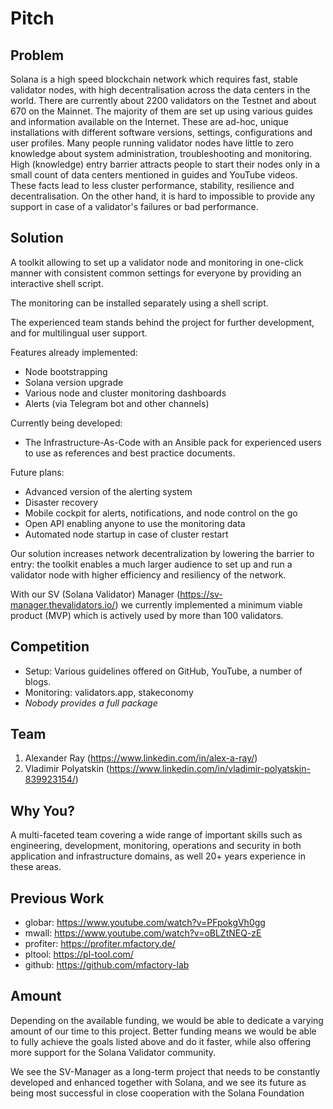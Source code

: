 # Pitch

## Problem

Solana is a high speed blockchain network which requires fast, stable validator nodes, with high decentralisation across the data centers in the world.
There are currently about 2200 validators on the Testnet and about 670 on the Mainnet. The majority of them are set up using various guides and information available on the Internet. 
These are ad-hoc, unique installations with different software versions, settings, configurations and user profiles.
Many people running validator nodes have little to zero knowledge about system administration, troubleshooting and monitoring.
High (knowledge) entry barrier attracts people to start their nodes only in a small count of data centers mentioned in guides and YouTube videos.
These facts lead to less cluster performance, stability, resilience and decentralisation. On the other hand, it is hard to impossible to provide any support in case of a validator's failures or bad performance.

## Solution

A toolkit allowing to set up a validator node and monitoring in one-click manner with consistent common settings for everyone by providing an interactive shell script.

The monitoring can be installed separately using a shell script.

The experienced team stands behind the project for further development, and for multilingual user support.

Features already implemented:
- Node bootstrapping
- Solana version upgrade
- Various node and cluster monitoring dashboards
- Alerts (via Telegram bot and other channels)

Currently being developed:
- The Infrastructure-As-Code with an Ansible pack for experienced users to use as references and best practice documents.

Future plans:
- Advanced version of the alerting system
- Disaster recovery
- Mobile cockpit for alerts, notifications, and node control on the go
- Open API enabling anyone to use the monitoring data
- Automated node startup in case of cluster restart

Our solution increases network decentralization by lowering the barrier to entry: the toolkit enables a much larger audience to set up and run a validator node with higher efficiency and resiliency of the network.

With our SV (Solana Validator) Manager (https://sv-manager.thevalidators.io/) we currently implemented a minimum viable product (MVP) which is actively used by more than 100 validators.

## Competition

- Setup: Various guidelines offered on GitHub, YouTube, a number of blogs.
- Monitoring: validators.app, stakeconomy
- *Nobody provides a full package*

## Team

1. Alexander Ray (https://www.linkedin.com/in/alex-a-ray/)
2. Vladimir Polyatskin (https://www.linkedin.com/in/vladimir-polyatskin-839923154/)

## Why You?

A multi-faceted team covering a wide range of important skills such as
engineering, development, monitoring, operations and security in both application and infrastructure domains, as well 20+ years experience in these areas.

## Previous Work

- globar: https://www.youtube.com/watch?v=PFpokgVh0gg
- mwall: https://www.youtube.com/watch?v=oBLZtNEQ-zE
- profiter: https://profiter.mfactory.de/
- pltool: https://pl-tool.com/
- github: https://github.com/mfactory-lab

## Amount

Depending on the available funding, we would be able to dedicate a varying amount of our time to this project. Better funding means we would be able to fully achieve the goals listed above and do it faster, while also offering more support for the Solana Validator community.

We see the SV-Manager as a long-term project that needs to be constantly developed and enhanced together with Solana, and we see its future as being most successful in close cooperation with the Solana Foundation
